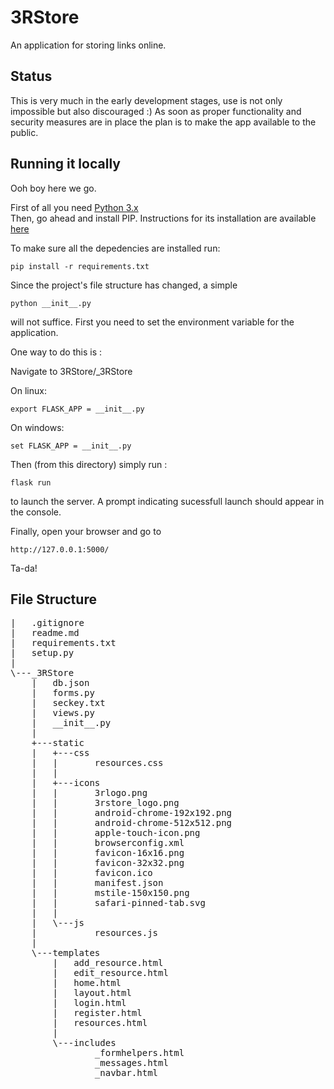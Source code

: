 # 3RStore
An application for storing links online.

## Status
This is very much in the early development stages, use is not only impossible but also discouraged :)
As soon as proper functionality and security measures are in place the plan is to make the app available to the public.

## Running it locally
Ooh boy here we go.

First of all you need [Python 3.x](https://www.python.org/downloads/)  
Then, go ahead and install PIP. Instructions for its installation are available [here](https://pip.pypa.io/en/stable/installing/)

To make sure all the depedencies are installed run:

    pip install -r requirements.txt


Since the project's file structure has changed, a simple 

    python __init__.py

will not suffice. First you need to set the environment variable for the application.

One way to do this is :

Navigate to 3RStore/_3RStore 

On linux:

    export FLASK_APP = __init__.py

On windows:

    set FLASK_APP = __init__.py

Then (from this directory) simply run :

    flask run


to launch the server. A prompt indicating sucessfull launch should appear in the console.

Finally, open your browser and go to 

    http://127.0.0.1:5000/

Ta-da!

## File Structure
<pre>
|   .gitignore
|   readme.md
|   requirements.txt
|   setup.py
|   
\---_3RStore
    |   db.json
    |   forms.py
    |   seckey.txt
    |   views.py
    |   __init__.py
    |   
    +---static
    |   +---css
    |   |       resources.css
    |   |       
    |   +---icons
    |   |       3rlogo.png
    |   |       3rstore_logo.png
    |   |       android-chrome-192x192.png
    |   |       android-chrome-512x512.png
    |   |       apple-touch-icon.png
    |   |       browserconfig.xml
    |   |       favicon-16x16.png
    |   |       favicon-32x32.png
    |   |       favicon.ico
    |   |       manifest.json
    |   |       mstile-150x150.png
    |   |       safari-pinned-tab.svg
    |   |       
    |   \---js
    |           resources.js
    |           
    \---templates
        |   add_resource.html
        |   edit_resource.html
        |   home.html
        |   layout.html
        |   login.html
        |   register.html
        |   resources.html
        |   
        \---includes
                _formhelpers.html
                _messages.html
                _navbar.html
<pre>